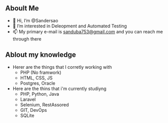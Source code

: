 ## Aboult Me
* 👋 Hi, I’m @Sandersao
* 👀 I’m interested in Deleopment and Automated Testing
* 📫 My primary e-mail is sanduba753@gmail.com and you can reach me through there
## Ablout my knowledge
* Herer are the things that I corretly working with
  * PHP (No framwork)
  * HTML, CSS, JS
  * Postgres, Oracle
* Here are the thins that i'm currently studiyng
  * PHP, Python, Java
  * Laravel
  * Selenium, RestAssored
  * GIT, DevOps
  * SQLite
